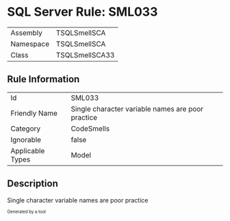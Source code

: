﻿# SQL Server Rule: SML033
  
|    |    |
|----|----|
| Assembly | TSQLSmellSCA |
| Namespace | TSQLSmellSCA |
| Class | TSQLSmellSCA33 |
  
## Rule Information
  
|    |    |
|----|----|
| Id | SML033 |
| Friendly Name | Single character variable names are poor practice |
| Category | CodeSmells |
| Ignorable | false |
| Applicable Types | Model  |
  
## Description
  
Single character variable names are poor practice
  
<sub><sup>Generated by a tool</sup></sub>
